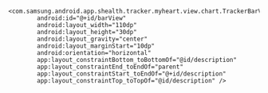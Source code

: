      <com.samsung.android.app.shealth.tracker.myheart.view.chart.TrackerBarView
            android:id="@+id/barView"
            android:layout_width="110dp"
            android:layout_height="30dp"
            android:layout_gravity="center"
            android:layout_marginStart="10dp"
            android:orientation="horizontal"
            app:layout_constraintBottom_toBottomOf="@id/description"
            app:layout_constraintEnd_toEndOf="parent"
            app:layout_constraintStart_toEndOf="@+id/description"
            app:layout_constraintTop_toTopOf="@id/description" />

